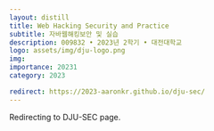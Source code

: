 ```yaml
---
layout: distill
title: Web Hacking Security and Practice
subtitle: 자바웹해킹보안 및 실습
description: 009832 • 2023년 2학기 • 대전대학교
logo: assets/img/dju-logo.png
img:
importance: 20231
category: 2023

redirect: https://2023-aaronkr.github.io/dju-sec/
---
```


Redirecting to DJU-SEC page.
